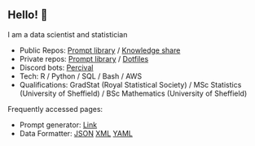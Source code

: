 ## Hello! 👋

I am a data scientist and statistician

* Public Repos: [Prompt library](https://github.com/David-Manning/prompt-library-public/tree/main) / [Knowledge share](https://github.com/David-Manning/knowledge-share)
* Private repos: [Prompt library](https://github.com/David-Manning/prompt-library/tree/main) / [Dotfiles](https://github.com/David-Manning/dotfiles)
* Discord bots: [Percival](https://github.com/David-Manning/percival)
* Tech: R / Python / SQL / Bash / AWS
* Qualifications: GradStat (Royal Statistical Society) / MSc Statistics (University of Sheffield) / BSc Mathematics (University of Sheffield)

Frequently accessed pages:
* Prompt generator: [Link](https://github.com/David-Manning/prompt-library-public/blob/main/prompt-generator/prompt-generator.md)
* Data Formatter: [JSON](https://github.com/David-Manning/prompt-library-public/blob/main/data-formatter/format-json.yaml) [XML](https://github.com/David-Manning/prompt-library-public/blob/main/data-formatter/format-xml.yaml) [YAML](https://github.com/David-Manning/prompt-library-public/blob/main/data-formatter/format-yaml.yaml)
